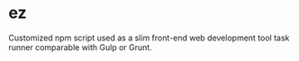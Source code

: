 # ez
Customized npm script used as a slim front-end web development tool task runner comparable with Gulp or Grunt.
